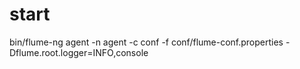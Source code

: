 # start
bin/flume-ng agent -n agent -c conf -f conf/flume-conf.properties -Dflume.root.logger=INFO,console
